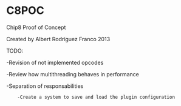 C8POC
=====

Chip8 Proof of Concept

Created by Albert Rodríguez Franco 2013

TODO: 

-Revision of not implemented opcodes

-Review how multithreading behaves in performance

-Separation of responsabilities
  
		-Create a system to save and load the plugin configuration
